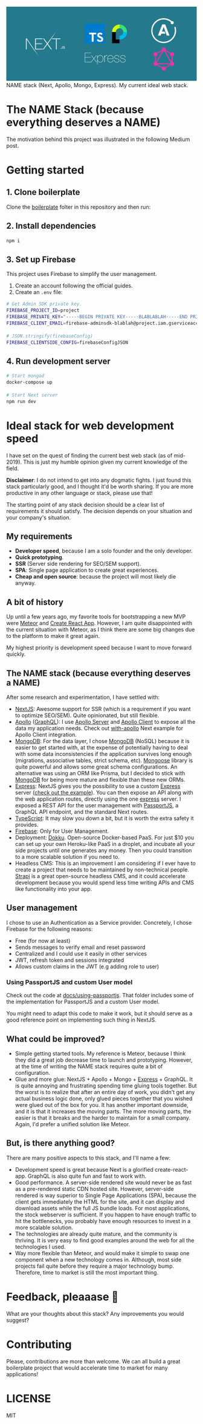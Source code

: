 ![NAME (Next, Apollo, Mongo, Express) stack. My current ideal web stack.](docs/images/IdealStack-header.png)
NAME stack (Next, Apollo, Mongo, Express). My current ideal web stack.

# The NAME Stack (because everything deserves a NAME)

The motivation behind this project was illustrated in the following
Medium post.

# Getting started

## 1. Clone boilerplate

Clone the [boilerplate](./boilerplate) folter in this repository and then run:

## 2. Install dependencies

```sh
npm i
```

## 3. Set up Firebase

This project uses Firebase to simplify the user management.

1. Create an account following the official guides.
2. Create an `.env` file:

```sh
# Get Admin SDK private key.
FIREBASE_PROJECT_ID=project
FIREBASE_PRIVATE_KEY="-----BEGIN PRIVATE KEY-----BLABLABLAH-----END PRIVATE KEY-----\n"
FIREBASE_CLIENT_EMAIL=firebase-adminsdk-blablah@project.iam.gserviceaccount.com

# JSON.stringify(firebaseConfig)
FIREBASE_CLIENTSIDE_CONFIG=firebaseConfigJSON
```

## 4. Run development server

```sh
# Start mongod
docker-compose up

# Start Next server
npm run dev
```

# Ideal stack for web development speed

I have set on the quest of finding the current best web stack (as of mid-2019). This is just my humble opinion given my current knowledge of the field.

**Disclaimer**: I do not intend to get into any dogmatic fights. I just found this stack particularly good, and I thought it'd be worth sharing. If you are more productive in any other language or stack, please use that!

The starting point of any stack decision should be a clear list of requirements it should satisfy. The decision depends on your situation and your company's situation.

## My requirements

- **Developer speed**, because I am a solo founder and the only developer.
- **Quick prototyping**.
- **SSR** (Server side rendering for SEO/SEM support).
- **SPA**: Single page application to create great experiences.
- **Cheap and open source**: because the project will most likely die anyway.

## A bit of history

Up until a few years ago, my favorite tools for bootstrapping a new MVP were [Meteor](https://www.meteor.com/) and [Create React App](https://github.com/facebook/create-react-app). However, I am quite disappointed with the current situation with Meteor, as I think there are some big changes due to the platform to make it great again.

My highest priority is development speed because I want to move forward quickly.

## The NAME stack (because everything deserves a NAME)

After some research and experimentation, I have settled with:

- [NextJS](https://nextjs.org/): Awesome support for SSR (which is a requirement if you want to optimize SEO/SEM). Quite opinionated, but still flexible.
- [Apollo](https://www.apollographql.com/) ([GraphQL](https://graphql.org/)): I use [Apollo Server](https://github.com/apollographql/apollo-server) and [Apollo Client](https://github.com/apollographql/apollo-client) to expose all the data my application needs. Check out [with-apollo](https://github.com/zeit/next.js/tree/canary/examples/with-apollo) Next example for Apollo Client integration.
- [MongoDB](https://www.mongodb.com/): For the data layer, I chose [MongoDB](https://www.mongodb.com/) (NoSQL) because it is easier to get started with, at the expense of potentially having to deal with some data inconsistencies if the application survives long enough (migrations, associative tables, strict schema, etc). [Mongoose](https://mongoosejs.com/) library is quite powerful and allows some great schema configurations. An alternative was using an ORM like Prisma, but I decided to stick with [MongoDB](https://www.mongodb.com/) for being more mature and flexible than these new ORMs.
- [Express](https://expressjs.com/): NextJS gives you the possibility to use a custom [Express](https://expressjs.com/) server ([check out the example](https://github.com/zeit/next.js/tree/canary/examples/custom-server-express)). You can then expose an API along with the web application routes, directly using the one [express](https://expressjs.com/) server. I exposed a REST API for the user management with [PassportJS](http://www.passportjs.org/), a GraphQL API endpoint, and the standard Next routes.
- [TypeScript](https://www.typescriptlang.org/): It may slow you down a bit, but it is worth the extra safety it provides.
- [Firebase](https://firebase.google.com/): Only for User Management.
- Deployment: [Dokku](https://github.com/dokku/dokku). Open-source Docker-based PaaS. For just \$10 you can set up your own Heroku-like PaaS in a droplet, and incubate all your side projects until one generates any money. Then you could transition to a more scalable solution if you need to.
- Headless CMS: This is an improvement I am considering if I ever have to create a project that needs to be maintained by non-technical people. [Strapi](https://strapi.io/) is a great open-source headless CMS, and it could accelerate development because you would spend less time writing APIs and CMS like functionality into your app.

## User management

I chose to use an Authentication as a Service provider. Concretely, I chose Firebase
for the following reasons:

- Free (for now at least)
- Sends messages to verify email and reset password
- Centralized and I could use it easily in other services
- JWT, refresh token and sessions integrated
- Allows custom claims in the JWT (e.g adding role to user)

### Using PassportJS and custom User model

Check out the code at [docs/using-passportjs](./docs/using-passportjs). That folder
includes some of the implementation for PassportJS and a custom User model.

You might need to adapt this code to make it work, but it should serve as a good reference
point on implementing such thing in NextJS.

## What could be improved?

- Simple getting started tools. My reference is Meteor, because I think they did a great job decrease time to launch and prototyping. However, at the time of writing the NAME stack requires quite a bit of configuration.
- Glue and more glue: NextJS + Apollo + Mongo + [Express](https://expressjs.com/) + GraphQL. It is quite annoying and frustrating spending time gluing tools together. But the worst is to realize that after an entire day of work, you didn't get any actual business logic done, only glued pieces together that you wished were glued out of the box for you. It has another important downside, and it is that it increases the moving parts. The more moving parts, the easier is that it breaks and the harder to maintain for a small company. Again, I'd prefer a unified solution like Meteor.

## But, is there anything good?

There are many positive aspects to this stack, and I'll name a few:

- Development speed is great because Next is a glorified create-react-app. GraphQL is also quite fun and fast to work with.
- Good performance. A server-side rendered site would never be as fast as a pre-rendered static CDN hosted site. However, server-side rendered is way superior to Single Page Applications (SPA), because the client gets immediately the HTML for the site, and it can display and download assets while the full JS bundle loads. For most applications, the stock webserver is sufficient. If you happen to have enough traffic to hit the bottlenecks, you probably have enough resources to invest in a more scalable solution.
- The technologies are already quite mature, and the community is thriving. It is very easy to find good examples around the web for all the technologies I used.
- Way more flexible than Meteor, and would make it simple to swap one component when a new technology comes in. Although, most side projects fail quite before they require a major technology bump. Therefore, time to market is still the most important thing.

# Feedback, pleaaase 🥺

What are your thoughts about this stack? Any improvements you would suggest?

# Contributing

Please, contributions are more than welcome. We can all build a great
boilerplate project that would accelerate time to market for many applications!

# LICENSE

MIT
